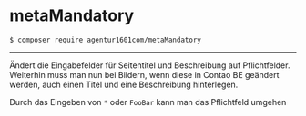 # metaMandatory

`$ composer require agentur1601com/metaMandatory`

---

Ändert die Eingabefelder für Seitentitel und Beschreibung auf Pflichtfelder.
Weiterhin muss man nun bei Bildern, wenn diese in Contao BE geändert werden, auch
einen Titel und eine Beschreibung hinterlegen.

Durch das Eingeben von `*` oder `FooBar` kann man das Pflichtfeld umgehen

